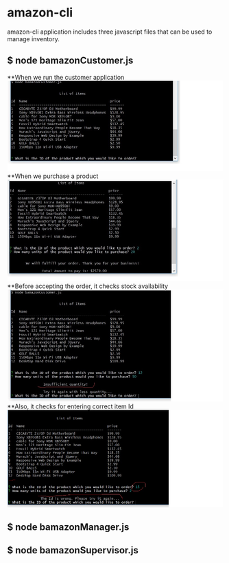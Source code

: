 # amazon-cli

amazon-cli application includes three javascript files that can be used to manage inventory.
## $ node bamazonCustomer.js



**When we run the customer application ![1-](./images/bamazonCustomer_01.jpg)
**When we purchase a product ![2-](./images/bamazonCustomer_JS.jpg)
**Before accepting the order, it checks stock availability![3-](./images/bamazonCustomer_09.jpg)
**Also, it checks for entering correct item Id ![4-](./images/bamazonCustomer_10.jpg)



## $ node bamazonManager.js
## $ node bamazonSupervisor.js



